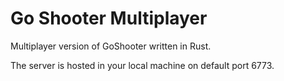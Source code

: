 # Go Shooter Multiplayer
Multiplayer version of GoShooter written in Rust.

The server is hosted in your local machine on default port 6773.
